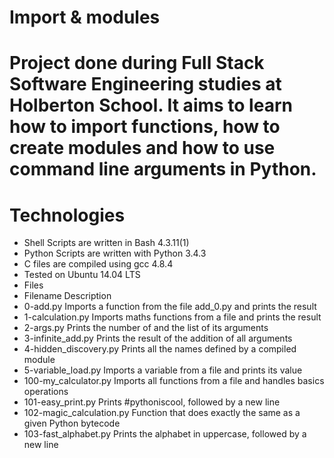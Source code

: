 # Import & modules
# Project done during Full Stack Software Engineering studies at Holberton School. It aims to learn how to import functions, how to create modules and how to use command line arguments in Python.

# Technologies
* Shell Scripts are written in Bash 4.3.11(1)
* Python Scripts are written with Python 3.4.3
* C files are compiled using gcc 4.8.4
* Tested on Ubuntu 14.04 LTS
* Files
* Filename	Description
* 0-add.py	Imports a function from the file add_0.py and prints the result
* 1-calculation.py	Imports maths functions from a file and prints the result
* 2-args.py	Prints the number of and the list of its arguments
* 3-infinite_add.py	Prints the result of the addition of all arguments
* 4-hidden_discovery.py	Prints all the names defined by a compiled module
* 5-variable_load.py	Imports a variable from a file and prints its value
* 100-my_calculator.py	Imports all functions from a file and handles basics operations
* 101-easy_print.py	Prints #pythoniscool, followed by a new line
* 102-magic_calculation.py	Function that does exactly the same as a given Python bytecode
* 103-fast_alphabet.py	Prints the alphabet in uppercase, followed by a new line
